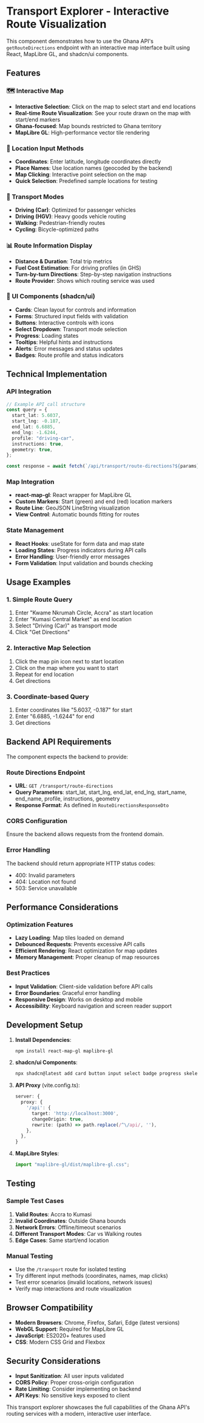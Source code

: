 # Transport Explorer - Interactive Route Visualization

This component demonstrates how to use the Ghana API's `getRouteDirections` endpoint with an interactive map interface built using React, MapLibre GL, and shadcn/ui components.

## Features

### 🗺️ Interactive Map

- **Interactive Selection**: Click on the map to select start and end locations
- **Real-time Route Visualization**: See your route drawn on the map with start/end markers
- **Ghana-focused**: Map bounds restricted to Ghana territory
- **MapLibre GL**: High-performance vector tile rendering

### 📍 Location Input Methods

- **Coordinates**: Enter latitude, longitude coordinates directly
- **Place Names**: Use location names (geocoded by the backend)
- **Map Clicking**: Interactive point selection on the map
- **Quick Selection**: Predefined sample locations for testing

### 🚗 Transport Modes

- **Driving (Car)**: Optimized for passenger vehicles
- **Driving (HGV)**: Heavy goods vehicle routing
- **Walking**: Pedestrian-friendly routes
- **Cycling**: Bicycle-optimized paths

### 📊 Route Information Display

- **Distance & Duration**: Total trip metrics
- **Fuel Cost Estimation**: For driving profiles (in GHS)
- **Turn-by-turn Directions**: Step-by-step navigation instructions
- **Route Provider**: Shows which routing service was used

### 🎨 UI Components (shadcn/ui)

- **Cards**: Clean layout for controls and information
- **Forms**: Structured input fields with validation
- **Buttons**: Interactive controls with icons
- **Select Dropdown**: Transport mode selection
- **Progress**: Loading states
- **Tooltips**: Helpful hints and instructions
- **Alerts**: Error messages and status updates
- **Badges**: Route profile and status indicators

## Technical Implementation

### API Integration

```typescript
// Example API call structure
const query = {
  start_lat: 5.6037,
  start_lng: -0.187,
  end_lat: 6.6885,
  end_lng: -1.6244,
  profile: "driving-car",
  instructions: true,
  geometry: true,
};

const response = await fetch(`/api/transport/route-directions?${params}`);
```

### Map Integration

- **react-map-gl**: React wrapper for MapLibre GL
- **Custom Markers**: Start (green) and end (red) location markers
- **Route Line**: GeoJSON LineString visualization
- **View Control**: Automatic bounds fitting for routes

### State Management

- **React Hooks**: useState for form data and map state
- **Loading States**: Progress indicators during API calls
- **Error Handling**: User-friendly error messages
- **Form Validation**: Input validation and bounds checking

## Usage Examples

### 1. Simple Route Query

1. Enter "Kwame Nkrumah Circle, Accra" as start location
2. Enter "Kumasi Central Market" as end location
3. Select "Driving (Car)" as transport mode
4. Click "Get Directions"

### 2. Interactive Map Selection

1. Click the map pin icon next to start location
2. Click on the map where you want to start
3. Repeat for end location
4. Get directions

### 3. Coordinate-based Query

1. Enter coordinates like "5.6037, -0.187" for start
2. Enter "6.6885, -1.6244" for end
3. Get directions

## Backend API Requirements

The component expects the backend to provide:

### Route Directions Endpoint

- **URL**: `GET /transport/route-directions`
- **Query Parameters**: start_lat, start_lng, end_lat, end_lng, start_name, end_name, profile, instructions, geometry
- **Response Format**: As defined in `RouteDirectionsResponseDto`

### CORS Configuration

Ensure the backend allows requests from the frontend domain.

### Error Handling

The backend should return appropriate HTTP status codes:

- 400: Invalid parameters
- 404: Location not found
- 503: Service unavailable

## Performance Considerations

### Optimization Features

- **Lazy Loading**: Map tiles loaded on demand
- **Debounced Requests**: Prevents excessive API calls
- **Efficient Rendering**: React optimization for map updates
- **Memory Management**: Proper cleanup of map resources

### Best Practices

- **Input Validation**: Client-side validation before API calls
- **Error Boundaries**: Graceful error handling
- **Responsive Design**: Works on desktop and mobile
- **Accessibility**: Keyboard navigation and screen reader support

## Development Setup

1. **Install Dependencies**:

   ```bash
   npm install react-map-gl maplibre-gl
   ```

2. **shadcn/ui Components**:

   ```bash
   npx shadcn@latest add card button input select badge progress skeleton tooltip alert
   ```

3. **API Proxy** (vite.config.ts):

   ```typescript
   server: {
     proxy: {
       '/api': {
         target: 'http://localhost:3000',
         changeOrigin: true,
         rewrite: (path) => path.replace(/^\/api/, ''),
       },
     },
   }
   ```

4. **MapLibre Styles**:
   ```typescript
   import "maplibre-gl/dist/maplibre-gl.css";
   ```

## Testing

### Sample Test Cases

1. **Valid Routes**: Accra to Kumasi
2. **Invalid Coordinates**: Outside Ghana bounds
3. **Network Errors**: Offline/timeout scenarios
4. **Different Transport Modes**: Car vs Walking routes
5. **Edge Cases**: Same start/end location

### Manual Testing

- Use the `/transport` route for isolated testing
- Try different input methods (coordinates, names, map clicks)
- Test error scenarios (invalid locations, network issues)
- Verify map interactions and route visualization

## Browser Compatibility

- **Modern Browsers**: Chrome, Firefox, Safari, Edge (latest versions)
- **WebGL Support**: Required for MapLibre GL
- **JavaScript**: ES2020+ features used
- **CSS**: Modern CSS Grid and Flexbox

## Security Considerations

- **Input Sanitization**: All user inputs validated
- **CORS Policy**: Proper cross-origin configuration
- **Rate Limiting**: Consider implementing on backend
- **API Keys**: No sensitive keys exposed to client

This transport explorer showcases the full capabilities of the Ghana API's routing services with a modern, interactive user interface.
